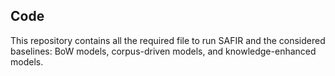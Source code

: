 ## Code

This repository contains all the required file to run SAFIR and the considered baselines: BoW models, corpus-driven models, and knowledge-enhanced models.
